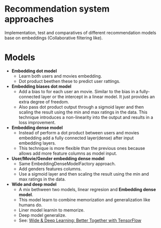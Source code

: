 # Recommendation system approaches

Implementation, test and comparatives of different recommendation models base on embeddings (Collaborative filtering like).  


# Models

* **Embedding dot model**
  * Learn both users and movies embedding.
  * Dot product beethen these to predict user rattings. 
* **Embedding biases dot model**
  * Add a bias to for each user an movie. Similar to the bias in a fully-connected layer or the intercept in a linear model. It just provides an extra degree of freedom.
  * Also pass dot product output through a sigmoid layer and then scaling the result using the min and max ratings in the data. This technique introduces a non-linearity into the output and results in a loss improvement.
* **Embedding dense model**
  * Instead of perform a dot product between users and movies embedding add a fully connected layer(dense) after input embedding layers.
  * This technique is more flexible than the previous ones because allows add more feature columns as model input. 
* **User/Movie/Gender embedding dense model**
  * Same EmbeddingDenseModelFactory approach.
  * Add genders features columns.
  * Use a sigmoid layer and then scaling the result using the min and max ratings in the data.
* **Wide and deep model**
  * A mix bethween two models, linear regresion and **Embedding dense model**.
  * This model learn to combine memorization and generalization like humans do.
  * Liner model learnin to memorize.
  * Deep model generalize.
  * See: [Wide & Deep Learning: Better Together with TensorFlow](https://ai.googleblog.com/2016/06/wide-deep-learning-better-together-with.html)

